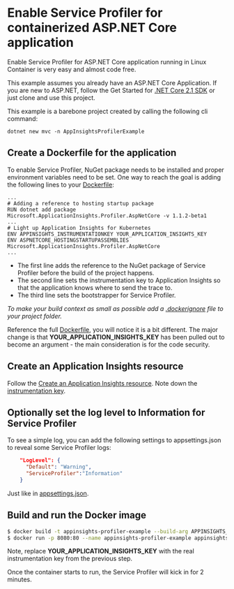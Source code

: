 # Enable Service Profiler for containerized ASP.NET Core application
Enable Service Profiler for ASP.NET Core application running in Linux Container is very easy and almost code free.

This example assumes you already have an ASP.NET Core Application. If you are new to ASP.NET, follow the Get Started for [.NET Core 2.1 SDK](https://dot.net) or just clone and use this project.

This example is a barebone project created by calling the following cli command:
```
dotnet new mvc -n AppInsightsProfilerExample
```

## Create a Dockerfile for the application
To enable Service Profiler, NuGet package needs to be installed and proper environment variables need to be set. One way to reach the goal is adding the following lines to your [Dockerfile](./Dockerfile):
```docker
...
# Adding a reference to hosting startup package
RUN dotnet add package Microsoft.ApplicationInsights.Profiler.AspNetCore -v 1.1.2-beta1
...
# Light up Application Insights for Kubernetes
ENV APPINSIGHTS_INSTRUMENTATIONKEY YOUR_APPLICATION_INSIGHTS_KEY
ENV ASPNETCORE_HOSTINGSTARTUPASSEMBLIES Microsoft.ApplicationInsights.Profiler.AspNetCore
...
```
* The first line adds the reference to the NuGet package of Service Profiler before the build of the project happens.
* The second line sets the instrumentation key to Application Insights so that the application knows where to send the trace to.
* The third line sets the bootstrapper for Service Profiler.

*To make your build context as small as possible add a [.dockerignore](.dockerignore) file to your project folder.*

Reference the full [Dockerfile](./Dockerfile), you will notice it is a bit different. The major change is that **YOUR_APPLICATION_INSIGHTS_KEY** has been pulled out to become an argument - the main consideration is for the code security.

## Create an Application Insights resource
Follow the [Create an Application Insights resource](https://docs.microsoft.com/en-us/azure/application-insights/app-insights-create-new-resource). Note down the [instrumentation key](https://docs.microsoft.com/en-us/azure/application-insights/app-insights-create-new-resource#copy-the-instrumentation-key).

## Optionally set the log level to Information for Service Profiler
To see a simple log, you can add the following settings to appsettings.json to reveal some Service Profiler logs:
```json
    "LogLevel": {
      "Default": "Warning",
      "ServiceProfiler":"Information"
    }
```
Just like in [appsettings.json](./appsettings.json).

## Build and run the Docker image
```bash
$ docker build -t appinsights-profiler-example --build-arg APPINSIGHTS_KEY=YOUR_APPLICATION_INSIGHTS_KEY .
$ docker run -p 8080:80 --name appinsights-profiler-example appinsights-profiler-example
```
Note, replace **YOUR_APPLICATION_INSIGHTS_KEY** with the real instrumentation key from the previous step.

Once the container starts to run, the Service Profiler will kick in for 2 minutes.
